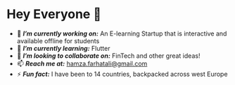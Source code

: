 # Hey Everyone 👋
 - 🔭 ***I’m currently working on:*** An E-learning Startup that is interactive and available offline for students  
 - 🌱 ***I’m currently learning:*** Flutter 
 - 👯 ***I’m looking to collaborate on:*** FinTech and other great ideas!
 - 📫 ***Reach me at:*** hamza.farhatali@gmail.com
 - ⚡ ***Fun fact:*** I have been to 14 countries, backpacked across west Europe 
